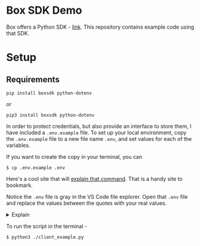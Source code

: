 # Box SDK Demo

Box offers a Python SDK - [link](https://github.com/box/box-python-sdk). This repository contains example code using that SDK.

# Setup

## Requirements

```
pip install boxsdk python-dotenv
```

or

```
pip3 install boxsdk python-dotenv
```

In order to protect credentials, but also provide an interface to store them, I have included a `.env.example` file. To set up your local environment, copy the `.env.example` file to a new file name `.env`, and set values for each of the variables.

If you want to create the copy in your terminal, you can

```
$ cp .env.example .env
```

Here's a cool site that will [explain that command](https://explainshell.com/explain?cmd=cp+.env.example+.env). That is a handy site to bookmark.

Notice the `.env` file is gray in the VS Code file explorer. Open that `.env` file and replace the values between the quotes with your real values.

<details>
  <summary>Explain</summary>

  ### What is git
  `git` is a tool for managing your source code - its contents, the changes to that content. It also does things which allow developer to work together on a project. It's just operating on text - so technically you could use it to track something like a book.
  
  So that's what we're using to track the work here. You can explicitly tell `git` **not** to track certain files. Thus ensuring they never make their way to github.

  This is done by including a [.gitignore](./.gitignore) file. Notice how we ignore `.env`.

  ### Ok but what about this .env thing
  If we don't want to write the key directly in our source code, we have to get it from somewhere. A common approach is to load them into what's known as an "Environment Variable". Your shell (the terminal runs your shell) runs in an environment - a variable is just some data in the environment you can set or get. There are a few predefined already in your system - and the system uses them to run, as does other software. For example, open the terminal and type `printenv HOME` or `printenv USERNAME`.

  Those are loaded in every shell session. But open two terminals now and follow along.

  ```
  // TERMINAL 1
  $ printenv PIZZA

  $ export PIZZA="shhhhh"

  $ printenv PIZZA
  shhhhh
  ```

  ```
  // TERMINAL 2
  $ printenv PIZZA

  ```

  Explanation - in terminal 1, we attempt to print the `PIZZA` environment variable. It does show up. So we call `export` to set the variable. Then, when we print it again, we see the value. Next, we head over to terminal two and notice that the `PIZZA` variable does not show up. Lesson - if I set an environment variable in a process, it does not mean other processes can get it. Hey - that's secure!

  You installed a package called `python-dotenv` - this will look for a file called `.env` and load the environment variables from them. What I do in this case is create an example file so someone using the project can copy it and set the values with their own keys. This is just a common convention and pattern. This `dotenv` package exists in some form in every language I've worked in. I find it simple and intuitive once you know what and why you're doing it.
</details>

To run the script in the terminal -

```
$ python3 ./client_example.py
```